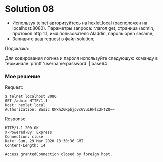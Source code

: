 # Solution 08
* Используя telnet авторизуйтесь на hexlet.local (расположен на localhost:8080). Параметры запроса: глагол get, страница /admin, протокол http 1.1, имя пользователя Aladdin, пароль open sesame;
* Запишите ваш request в файл solution;

Подсказка:

Для кодирования логина и пароля используйте следующую команду в терминале: printf 'username:password' | base64


### Мое решение

Request:
```
$ telnet localhost 8080
GET /admin HTTP/1.1
Host: hexlet.local
Authorization: Basic QWxhZGRpbjpvcGVuIHNlc2FtZQ==
```

Response:
```
HTTP/1.1 200 OK
X-Powered-By: Express
Connection: close
Date: Sun, 29 Mar 2020 13:30:36 GMT
Content-Length: 14

Access grantedConnection closed by foreign host.
```